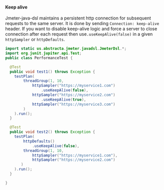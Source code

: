 #### Keep alive

Jmeter-java-dsl maintains a persistent http connection for subsequent requests to the same server.
It is done by sending `Connection: keep-alive` header.
If you want to disable keep-alive logic and force a server to close connection after each request then use`.useKeepAlive(false)` in a given `httpSampler` or `httpDefaults`.


```java
import static us.abstracta.jmeter.javadsl.JmeterDsl.*;
import org.junit.jupiter.api.Test;
public class PerformanceTest {

  @Test
  public void test1() throws Exception {
    testPlan(
        threadGroup(1, 10,
            httpSampler("https://myservice1.com")
                .useKeepAlive(false), 
            httpSampler("https://myservice2.com")
                .useKeepAlive(true),
            httpSampler("https://myservice3.com")
        )
    ).run();
  }

  @Test
  public void test2() throws Exception {      
    testPlan(
        httpDefaults()
            .useKeepAlive(false), 
        threadGroup(1, 10,
            httpSampler("https://myservice1.com"),
            httpSampler("https://myservice2.com")
       )
    ).run();
  }

}
```